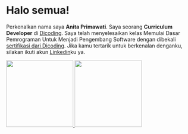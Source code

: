# Halo semua! 
Perkenalkan nama saya **Anita Primawati**.
Saya seorang **Curriculum Developer** di [Dicoding](https://www.dicoding.com/).
Saya telah menyelesaikan kelas Memulai Dasar Pemrograman Untuk Menjadi Pengembang Software dengan dibekali [sertifikasi dari Dicoding](https://www.dicoding.com/certificates/KEXL0WW7MPG2).
Jika kamu tertarik untuk berkenalan denganku, silakan ikuti akun [Linkedin](https://www.linkedin.com/in/anita-primawati-95992b216/)ku ya.

<p align="left">
<a href="https://github.com/AnitaPrimawati">
  <img height="180em" src="https://github-readme-stats-eight-theta.vercel.app/api?username=AnitaPrimawati&show_icons=true&theme=algolia&include_all_commits=true&count_private=true"/>
  <img height="180em" src="https://github-readme-stats-eight-theta.vercel.app/api/top-langs/?username=gilangadhan&layout=compact&langs_count=8&theme=algolia"/>
</a>
</p>
